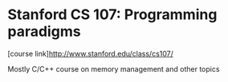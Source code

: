 # Stanford CS 107: Programming paradigms
[course link]<http://www.stanford.edu/class/cs107/>

Mostly C/C++ course on memory management and other topics


